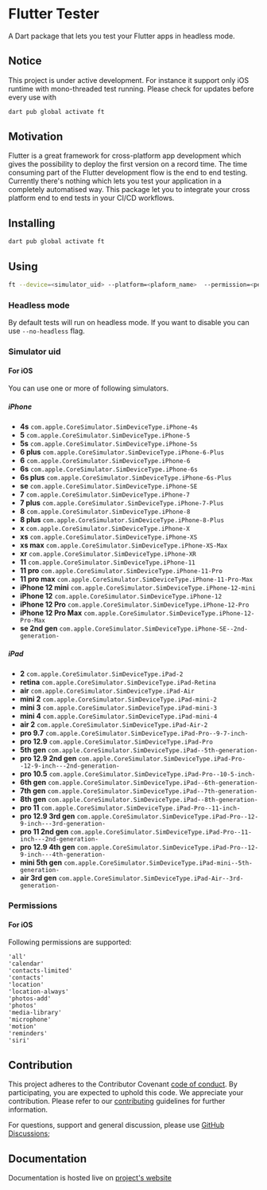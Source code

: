 # Flutter Tester

A Dart package that lets you test your Flutter apps in headless mode. 

## Notice

This project is under active development. For instance it support only iOS runtime with mono-threaded test running. 
Please check for updates before every use with

```sh
dart pub global activate ft
``` 

## Motivation

Flutter is a great framework for cross-platform app development which gives the possibility to deploy the first version on a record time. The time consuming part of the Flutter development flow is the end to end testing. Currently there's nothing which lets you test your application in a completely automatised way. This package let you to integrate your cross platform end to end tests in your CI/CD workflows. 

## Installing

```sh
dart pub global activate ft
```

## Using

```sh
ft --device=<simulator_uid> --platform=<plaform_name>  --permission=<permission> integration_test/<file_name>
```

### Headless mode

By default tests will run on headless mode. If you want to disable you can use `--no-headless` flag.

### Simulator uid

#### For iOS

You can use one or more of following simulators.

##### iPhone

- **4s** `com.apple.CoreSimulator.SimDeviceType.iPhone-4s`
- **5** `com.apple.CoreSimulator.SimDeviceType.iPhone-5`
- **5s** `com.apple.CoreSimulator.SimDeviceType.iPhone-5s`
- **6 plus** `com.apple.CoreSimulator.SimDeviceType.iPhone-6-Plus`
- **6** `com.apple.CoreSimulator.SimDeviceType.iPhone-6`
- **6s** `com.apple.CoreSimulator.SimDeviceType.iPhone-6s`
- **6s plus** `com.apple.CoreSimulator.SimDeviceType.iPhone-6s-Plus`
- **se** `com.apple.CoreSimulator.SimDeviceType.iPhone-SE`
- **7** `com.apple.CoreSimulator.SimDeviceType.iPhone-7`
- **7 plus** `com.apple.CoreSimulator.SimDeviceType.iPhone-7-Plus`
- **8** `com.apple.CoreSimulator.SimDeviceType.iPhone-8`
- **8 plus** `com.apple.CoreSimulator.SimDeviceType.iPhone-8-Plus`
- **x** `com.apple.CoreSimulator.SimDeviceType.iPhone-X`
- **xs** `com.apple.CoreSimulator.SimDeviceType.iPhone-XS`
- **xs max** `com.apple.CoreSimulator.SimDeviceType.iPhone-XS-Max`
- **xr** `com.apple.CoreSimulator.SimDeviceType.iPhone-XR`
- **11** `com.apple.CoreSimulator.SimDeviceType.iPhone-11`
- **11 pro** `com.apple.CoreSimulator.SimDeviceType.iPhone-11-Pro`
- **11 pro max** `com.apple.CoreSimulator.SimDeviceType.iPhone-11-Pro-Max`
- **iPhone 12 mini** `com.apple.CoreSimulator.SimDeviceType.iPhone-12-mini`
- **iPhone 12** `com.apple.CoreSimulator.SimDeviceType.iPhone-12`
- **iPhone 12 Pro** `com.apple.CoreSimulator.SimDeviceType.iPhone-12-Pro`
- **iPhone 12 Pro Max** `com.apple.CoreSimulator.SimDeviceType.iPhone-12-Pro-Max`
- **se 2nd gen**  `com.apple.CoreSimulator.SimDeviceType.iPhone-SE--2nd-generation-`

##### iPad

  - **2** `com.apple.CoreSimulator.SimDeviceType.iPad-2`
  - **retina** `com.apple.CoreSimulator.SimDeviceType.iPad-Retina`
  - **air** `com.apple.CoreSimulator.SimDeviceType.iPad-Air`
  - **mini 2** `com.apple.CoreSimulator.SimDeviceType.iPad-mini-2`
  - **mini 3** `com.apple.CoreSimulator.SimDeviceType.iPad-mini-3`
  - **mini 4** `com.apple.CoreSimulator.SimDeviceType.iPad-mini-4`
  - **air 2** `com.apple.CoreSimulator.SimDeviceType.iPad-Air-2`
  - **pro 9.7** `com.apple.CoreSimulator.SimDeviceType.iPad-Pro--9-7-inch-`
  - **pro 12.9** `com.apple.CoreSimulator.SimDeviceType.iPad-Pro`
  - **5th gen** `com.apple.CoreSimulator.SimDeviceType.iPad--5th-generation-`
  - **pro 12.9 2nd gen** `com.apple.CoreSimulator.SimDeviceType.iPad-Pro--12-9-inch---2nd-generation-`
  - **pro 10.5** `com.apple.CoreSimulator.SimDeviceType.iPad-Pro--10-5-inch-`
  - **6th gen** `com.apple.CoreSimulator.SimDeviceType.iPad--6th-generation-`
  - **7th gen** `com.apple.CoreSimulator.SimDeviceType.iPad--7th-generation-`
  - **8th gen** `com.apple.CoreSimulator.SimDeviceType.iPad--8th-generation-`
  - **pro 11** `com.apple.CoreSimulator.SimDeviceType.iPad-Pro--11-inch-`
  - **pro 12.9 3rd gen** `com.apple.CoreSimulator.SimDeviceType.iPad-Pro--12-9-inch---3rd-generation-`
  - **pro 11 2nd gen** `com.apple.CoreSimulator.SimDeviceType.iPad-Pro--11-inch---2nd-generation-`
  - **pro 12.9 4th gen** `com.apple.CoreSimulator.SimDeviceType.iPad-Pro--12-9-inch---4th-generation-`
  - **mini 5th gen** `com.apple.CoreSimulator.SimDeviceType.iPad-mini--5th-generation-`
  - **air 3rd gen** `com.apple.CoreSimulator.SimDeviceType.iPad-Air--3rd-generation-`


### Permissions 

#### For iOS

Following permissions are supported:

```
'all'
'calendar'
'contacts-limited'
'contacts'
'location'
'location-always'
'photos-add'
'photos'
'media-library'
'microphone'
'motion'
'reminders'
'siri'
```

## Contribution

This project adheres to the Contributor Covenant [code of conduct](./CODE_OF_CONDUCT.md). By participating, you are expected to uphold this code. We appreciate your contribution. Please refer to our [contributing](./CONTRIBUTING.md) guidelines for further information.

For questions, support and general discussion, please use [GitHub Discussions](https://github.com/Makepad-fr/flutter-tester/discussions);

## Documentation

Documentation is hosted live on [project's website](https://ft.makepad.io)
